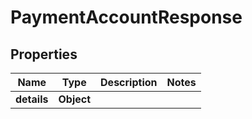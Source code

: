 

# PaymentAccountResponse


## Properties

| Name | Type | Description | Notes |
|------------ | ------------- | ------------- | -------------|
|**details** | **Object** |  |  |



